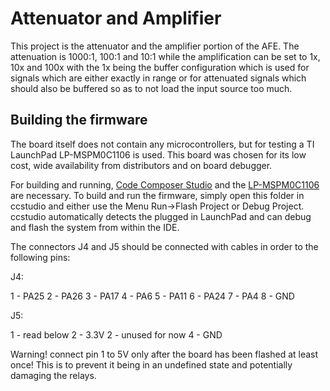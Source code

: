 # Attenuator and Amplifier

This project is the attenuator and the amplifier portion of the AFE.
The attenuation is 1000:1, 100:1 and 10:1 while the amplification can be set to 1x, 10x and 100x with the 1x being the buffer
configuration which is used for signals which are either exactly in range or for attenuated signals which should also be buffered
so as to not load the input source too much.

## Building the firmware

The board itself does not contain any microcontrollers, but for testing a TI LaunchPad LP-MSPM0C1106 is used. This board was chosen for its low cost, wide availability from distributors and on board debugger.

For building and running, [Code Composer Studio](https://www.ti.com/tool/CCSTUDIO) and the [LP-MSPM0C1106](https://www.ti.com/tool/LP-MSPM0C1106) are necessary.
To build and run the firmware, simply open this folder in ccstudio and either use the Menu Run->Flash Project or Debug Project. ccstudio automatically detects the plugged in LaunchPad and can debug and flash the system from within the IDE.

The connectors J4 and J5 should be connected with cables in order to the following pins:

J4:

1 - PA25
2 - PA26
3 - PA17
4 - PA6
5 - PA11
6 - PA24
7 - PA4
8 - GND

J5:

1 - read below
2 - 3.3V
2 - unused for now
4 - GND

Warning! connect pin 1 to 5V only after the board has been flashed at least once! This is to prevent it being in an undefined state and potentially damaging the relays.
